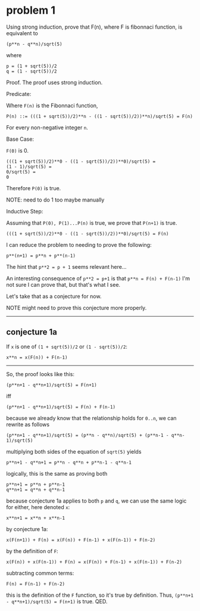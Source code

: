 # problem 1

Using strong induction, prove that F(n), where F is fibonnaci function, is equivalent to 

    (p**n - q**n)/sqrt(5)

where

    p = (1 + sqrt(5))/2
    q = (1 - sqrt(5))/2

Proof. The proof uses strong induction.

Predicate:

Where `F(n)` is the Fibonnaci function,

    P(n) ::= (((1 + sqrt(5))/2)**n - ((1 - sqrt(5))/2))**n)/sqrt(5) = F(n)

For every non-negative integer `n`.

Base Case:

`F(0)` is 0.

    (((1 + sqrt(5))/2)**0 - ((1 - sqrt(5))/2))**0)/sqrt(5) = 
    (1 - 1)/sqrt(5) =
    0/sqrt(5) =
    0

Therefore `P(0)` is true.

NOTE: need to do 1 too maybe manually

Inductive Step:

Assuming that `P(0), P(1)...P(n)` is true, we prove that `P(n+1)` is true.

`(((1 + sqrt(5))/2)**0 - ((1 - sqrt(5))/2))**0)/sqrt(5) = F(n)`

I can reduce the problem to needing to prove the following:

`p**(n+1) = p**n + p**(n-1)`

The hint that `p**2 = p + 1` seems relevant here...

An interesting consequence of `p**2 = p+1` is that `p**n = F(n) + F(n-1)` I'm not sure I can prove that, but that's what I see.

Let's take that as a conjecture for now.

NOTE might need to prove this conjecture more properly.

---
## conjecture 1a

If `x` is one of `(1 + sqrt(5))/2` or `(1 - sqrt(5))/2`:

    x**n = x(F(n)) + F(n-1)

---

So, the proof looks like this:

    (p**n+1 - q**n+1)/sqrt(5) = F(n+1)

iff
    
    (p**n+1 - q**n+1)/sqrt(5) = F(n) + F(n-1)

because we already know that the relationship holds for `0..n`, we can rewrite as follows

    (p**n+1 - q**n+1)/sqrt(5) = (p**n - q**n)/sqrt(5) + (p**n-1 - q**n-1)/sqrt(5)

multiplying both sides of the equation of `sqrt(5)` yields

    p**n+1 - q**n+1 = p**n - q**n + p**n-1 - q**n-1

logically, this is the same as proving both

    p**n+1 = p**n + p**n-1
    q**n+1 = q**n + q**n-1

because conjecture 1a applies to both `p` and `q`, we can use the same logic for either, here denoted `x`:

    x**n+1 = x**n + x**n-1

by conjecture 1a:

    x(F(n+1)) + F(n) = x(F(n)) + F(n-1) + x(F(n-1)) + F(n-2)

by the definition of `F`:

    x(F(n)) + x(F(n-1)) + F(n) = x(F(n)) + F(n-1) + x(F(n-1)) + F(n-2)

subtracting common terms:

    F(n) = F(n-1) + F(n-2)

this is the definition of the `F` function, so it's true by definition. Thus, `(p**n+1 - q**n+1)/sqrt(5) = F(n+1)` is true. QED.
